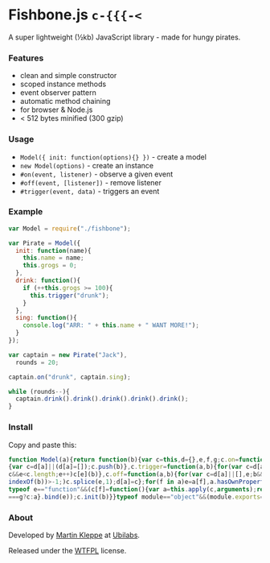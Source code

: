# Fishbone.js `c-{{{-<`

A super lightweight (½kb) JavaScript library - made for hungy pirates.

### Features

* clean and simple constructor
* scoped instance methods
* event observer pattern
* automatic method chaining
* for browser & Node.js
* < 512 bytes minified (300 gzip)

### Usage

* `Model({ init: function(options){} })` - create a model
* `new Model(options)` - create an instance
* `#on(event, listener)` - observe a given event
* `#off(event, [listener])` - remove listener
* `#trigger(event, data)` - triggers an event

### Example

```js
var Model = require("./fishbone");

var Pirate = Model({
  init: function(name){
    this.name = name;
    this.grogs = 0;
  },
  drink: function(){
    if (++this.grogs >= 100){
      this.trigger("drunk");
    }
  },
  sing: function(){
    console.log("ARR: " + this.name + " WANT MORE!");
  }
});

var captain = new Pirate("Jack"),
  rounds = 20;

captain.on("drunk", captain.sing);

while (rounds--){ 
  captain.drink().drink().drink().drink().drink(); 
}
```

### Install

Copy and paste this:

```js
function Model(a){return function(b){var c=this,d={},e,f,g;c.on=function(a,b)
{var c=d[a]||(d[a]=[]);c.push(b)},c.trigger=function(a,b){for(var c=d[a],e=0;
c&&e<c.length;e++)c[e](b)},c.off=function(a,b){for(var c=d[a]||[],e;b&&(e=c.
indexOf(b))>-1;)c.splice(e,1);d[a]=c};for(f in a)e=a[f],a.hasOwnProperty(f)&&
typeof e=="function"&&(c[f]=function(){var a=this.apply(c,arguments);return a
===g?c:a}.bind(e));c.init(b)}}typeof module=="object"&&(module.exports=Model);
```


### About

Developed by [Martin Kleppe](https://plus.google.com/103747379090421872359) at [Ubilabs](http://www.ubilabs.net).

Released under the [WTFPL](http://en.wikipedia.org/wiki/WTFPL) license.